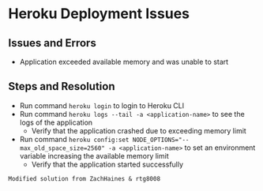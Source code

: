 
# Heroku Deployment Issues

## Issues and Errors
- Application exceeded available memory and was unable to start

## Steps and Resolution
- Run command `heroku login` to login to Heroku CLI
- Run command `heroku logs --tail -a <application-name>` to see the logs of the application
  - Verify that the application crashed due to exceeding memory limit
- Run command `heroku config:set NODE_OPTIONS="--max_old_space_size=2560" -a <application-name>` to set an environment variable increasing the available memory limit
  - Verify that the application started successfully

```
Modified solution from ZachHaines & rtg8008
```